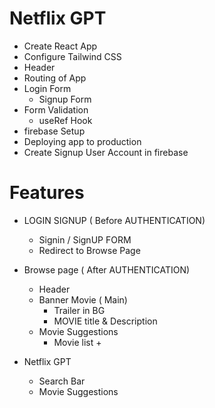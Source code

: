 
# Netflix GPT
 - Create React App
 - Configure Tailwind CSS
 - Header
 - Routing of App
 - Login Form
   - Signup Form
 - Form Validation
    - useRef Hook
 - firebase Setup
 - Deploying app to production
 - Create Signup User Account in firebase 



 # Features

  - LOGIN SIGNUP ( Before AUTHENTICATION)
     - Signin / SignUP FORM
     - Redirect to Browse Page

  - Browse page ( After AUTHENTICATION)
       - Header
       - Banner Movie ( Main)
          - Trailer in BG
          - MOVIE title & Description
       - Movie Suggestions
         - Movie list + 


  - Netflix GPT
     - Search Bar
     - Movie Suggestions
